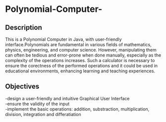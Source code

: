 # Polynomial-Computer-

## Description

This is a Polynomial Computer in Java, with user-friendly interface.Polynomials are fundamental in various fields of mathematics, physics, engineering, and computer science. However, manipulating them can often be tedious and error-prone when done manually, especially as the complexity of the operations increases. Such a calculator is necessary to ensure the corectness of the performed operations and it could be used in educational environments, enhancing learning and teaching experiences.

## Objectives
 
-design a user-friendly and intuitive Graphical User Interface  
-ensure the validity of the input  
-implement the basic operations: addition, substraction, multiplication, division, integration and differatiation   



